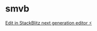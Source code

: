 # smvb

[Edit in StackBlitz next generation editor ⚡️](https://stackblitz.com/~/github.com/markcdasilva/smvb)